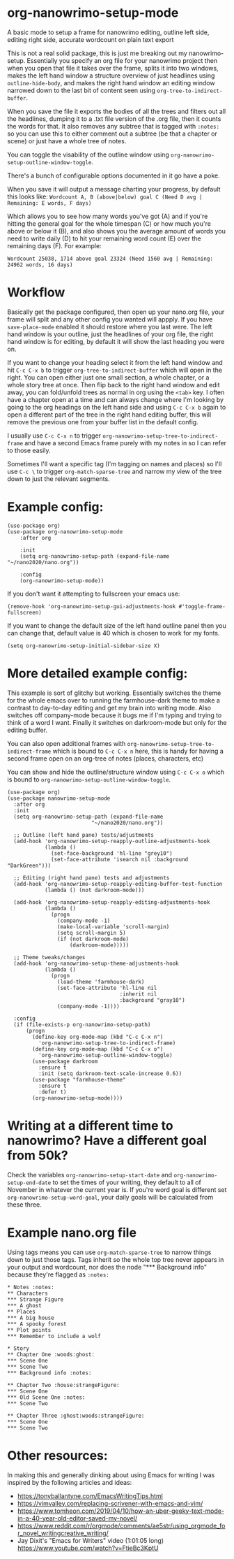 # org-nanowrimo-setup-mode
A basic mode to setup a frame for nanowrimo editing, outline left side, editing right side, accurate wordcount on plain text export

This is not a real solid package, this is just me breaking out my nanowrimo-setup.  Essentially you specify an org file for your nanowrimo project then when you open that file it takes over the frame, splits it into two windows, makes the left hand window a structure overview of just headlines using ```outline-hide-body```, and makes the right hand window an editing window narrowed down to the last bit of content seen using ```org-tree-to-indirect-buffer```.

When you save the file it exports the bodies of all the trees and filters out all the headlines, dumping it to a .txt file version of the .org file, then it counts the words for that.  It also removes any subtree that is tagged with `:notes:` so you can use this to either comment out a subtree (be that a chapter or scene) or just have a whole tree of notes.

You can toggle the visability of the outline window using ```org-nanowrimo-setup-outline-window-toggle```.

There's a bunch of configurable options documented in it go have a poke.

When you save it will output a message charting your progress, by default this looks like:
```Wordcount A, B (above|below) goal C (Need D avg | Remaining: E words, F days)```

Which allows you to see how many words you've got (A) and if you're hitting the general goal for the whole timespan (C) or how much you're above or below it (B), and also shows you the average amount of words you need to write daily (D) to hit your remaining word count (E) over the remaining days (F).  For example:

```Wordcount 25038, 1714 above goal 23324 (Need 1560 avg | Remaining: 24962 words, 16 days)```

# Workflow

Basically get the package configured, then open up your nano.org file, your frame will split and any other config you wanted will appply.  If you have `save-place-mode` enabled it should restore where you last were.  The left hand window is your outline, just the headlines of your org file, the right hand window is for editing, by default it will show the last heading you were on.

If you want to change your heading select it from the left hand window and hit `C-c C-x b` to trigger `org-tree-to-indirect-buffer` which will open in the right.  You can open either just one small section, a whole chapter, or a whole story tree at once.  Then flip back to the right hand window and edit away, you can fold/unfold trees as normal in org using the `<tab>` key.  I often have a chapter open at a time and can always change where I'm looking by going to the org headings on the left hand side and using `C-c C-x b` again to open a different part of the tree in the right hand editing buffer, this will remove the previous one from your buffer list in the default config.

I usually use `C-c C-x n` to trigger `org-nanowrimo-setup-tree-to-indirect-frame` and have a second Emacs frame purely with my notes in so I can refer to those easily.

Sometimes I'll want a specific tag (I'm tagging on names and places) so I'll use `C-c \` to trigger `org-match-sparse-tree` and narrow my view of the tree down to just the relevant segments.

# Example config:
```
(use-package org)
(use-package org-nanowrimo-setup-mode
    :after org

    :init
    (setq org-nanowrimo-setup-path (expand-file-name "~/nano2020/nano.org"))
    
    :config
    (org-nanowrimo-setup-mode))
```

If you don't want it attempting to fullscreen your emacs use:
```
(remove-hook 'org-nanowrimo-setup-gui-adjustments-hook #'toggle-frame-fullscreen)
```

If you want to change the default size of the left hand outline panel then you can change that, default value is 40 which is chosen to work for my fonts.
```
(setq org-nanowrimo-setup-initial-sidebar-size X)
```


# More detailed example config:

This example is sort of glitchy but working.  Essentially switches the theme for the whole emacs over to running the farmhouse-dark theme to make a contrast to day-to-day editing and get my brain into writing mode.  Also switches off company-mode because it bugs me if I'm typing and trying to think of a word I want.  Finally it switches on darkroom-mode but only for the editing buffer.

You can also open additional frames with `org-nanowrimo-setup-tree-to-indirect-frame` which is bound to `C-c C-x n` here, this is handy for having a second frame open on an org-tree of notes (places, characters, etc)

You can show and hide the outline/structure window using `C-c C-x o` which is bound to `org-nanowrimo-setup-outline-window-toggle`.

```
(use-package org)
(use-package nanowrimo-setup-mode
  :after org
  :init
  (setq org-nanowrimo-setup-path (expand-file-name
                           "~/nano2020/nano.org"))

  ;; Outline (left hand pane) tests/adjustments
  (add-hook 'org-nanowrimo-setup-reapply-outline-adjustments-hook
            (lambda ()
              (set-face-background 'hl-line "grey10")
              (set-face-attribute 'isearch nil :background "DarkGreen")))

  ;; Editing (right hand pane) tests and adjustments
  (add-hook 'org-nanowrimo-setup-reapply-editing-buffer-test-function
            (lambda () (not darkroom-mode)))

  (add-hook 'org-nanowrimo-setup-reapply-editing-adjustments-hook
            (lambda ()
              (progn
                (company-mode -1)
                (make-local-variable 'scroll-margin)
                (setq scroll-margin 5)
                (if (not darkroom-mode)
                    (darkroom-mode)))))

  ;; Theme tweaks/changes
  (add-hook 'org-nanowrimo-setup-theme-adjustments-hook
            (lambda ()
              (progn
                (load-theme 'farmhouse-dark)
                (set-face-attribute 'hl-line nil
                                    :inherit nil
                                    :background "gray10")
                (company-mode -1))))
  
  :config
  (if (file-exists-p org-nanowrimo-setup-path)
      (progn
        (define-key org-mode-map (kbd "C-c C-x n")
          'org-nanowrimo-setup-tree-to-indirect-frame)
        (define-key org-mode-map (kbd "C-c C-x o")
          'org-nanowrimo-setup-outline-window-toggle)
        (use-package darkroom
          :ensure t
          :init (setq darkroom-text-scale-increase 0.6))
        (use-package "farmhouse-theme"
          :ensure t
          :defer t)
        (org-nanowrimo-setup-mode))))
```

# Writing at a different time to nanowrimo?  Have a different goal from 50k?

Check the variables `org-nanowrimo-setup-start-date` and `org-nanowrimo-setup-end-date` to set the times of your writing, they default to all of November in whatever the current year is.  If you're word goal is different set `org-nanowrimo-setup-word-goal`, your daily goals will be calculated from these three.

# Example nano.org file

Using tags means you can use `org-match-sparse-tree` to narrow things down to just those tags.  Tags inherit so the whole top tree never appears in your output and wordcount, nor does the node "*** Background info" because they're flagged as `:notes:`

```
* Notes :notes:
** Characters
*** Strange Figure
*** A ghost
** Places
*** A big house
*** A spooky forest
** Plot points
*** Remember to include a wolf

* Story
** Chapter One :woods:ghost:
*** Scene One
*** Scene Two
*** Background info :notes:

** Chapter Two :house:strangeFigure:
*** Scene One
*** Old Scene One :notes:
*** Scene Two

** Chapter Three :ghost:woods:strangeFigure:
*** Scene One
*** Scene Two
```

# Other resources:

In making this and generally dinking about using Emacs for writing I was inspired by the following articles and ideas:

 * https://tonyballantyne.com/EmacsWritingTips.html
 * https://vimvalley.com/replacing-scrivener-with-emacs-and-vim/
 * https://www.tomheon.com/2019/04/10/how-an-uber-geeky-text-mode-in-a-40-year-old-editor-saved-my-novel/
 * https://www.reddit.com/r/orgmode/comments/ae5str/using_orgmode_for_novel_writingcreative_writing/
 * Jay Dixit's "Emacs for Writers" video (1:01:05 long) https://www.youtube.com/watch?v=FtieBc3KptU
